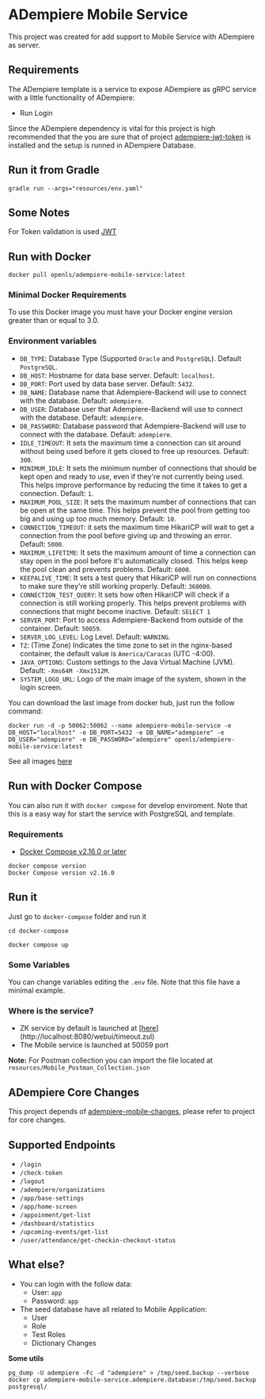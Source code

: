 # ADempiere Mobile Service

This project was created for add support to Mobile Service with ADempiere as server.

## Requirements

The ADempiere template is a service to expose ADempiere as gRPC service with a little functionality of ADempiere:
 
 - Run Login
 
Since the ADempiere dependency is vital for this project is high recommended that the you are sure that of project [adempiere-jwt-token](https://github.com/adempiere/adempiere-jwt-token) is installed and the setup is runned in ADempiere Database.

## Run it from Gradle

```Shell
gradle run --args="resources/env.yaml"
```


## Some Notes

For Token validation is used [JWT](https://www.viralpatel.net/java-create-validate-jwt-token/)

## Run with Docker

```Shell
docker pull openls/adempiere-mobile-service:latest
```

### Minimal Docker Requirements
To use this Docker image you must have your Docker engine version greater than or equal to 3.0.

### Environment variables
 * `DB_TYPE`: Database Type (Supported `Oracle` and `PostgreSQL`). Default `PostgreSQL`.
 * `DB_HOST`: Hostname for data base server. Default: `localhost`.
 * `DB_PORT`: Port used by data base server. Default: `5432`.
 * `DB_NAME`: Database name that Adempiere-Backend will use to connect with the database. Default: `adempiere`.
 * `DB_USER`: Database user that Adempiere-Backend will use to connect with the database. Default: `adempiere`.
 * `DB_PASSWORD`: Database password that Adempiere-Backend will use to connect with the database. Default: `adempiere`.
 * `IDLE_TIMEOUT`: It sets the maximum time a connection can sit around without being used before it gets closed to free up resources. Default: `300`.
 * `MINIMUM_IDLE`: It sets the minimum number of connections that should be kept open and ready to use, even if they're not currently being used. This helps improve performance by reducing the time it takes to get a connection. Default: `1`.
 * `MAXIMUM_POOL_SIZE`: It sets the maximum number of connections that can be open at the same time. This helps prevent the pool from getting too big and using up too much memory. Default: `10`.
 * `CONNECTION_TIMEOUT`: it sets the maximum time HikariCP will wait to get a connection from the pool before giving up and throwing an error. Default: `5000`.
 * `MAXIMUM_LIFETIME`: It sets the maximum amount of time a connection can stay open in the pool before it's automatically closed. This helps keep the pool clean and prevents problems. Default: `6000`.
 * `KEEPALIVE_TIME`: It sets a test query that HikariCP will run on connections to make sure they're still working properly. Default: `360000`.
 * `CONNECTION_TEST_QUERY`: It sets how often HikariCP will check if a connection is still working properly. This helps prevent problems with connections that might become inactive. Default: `SELECT 1`
 * `SERVER_PORT`: Port to access Adempiere-Backend from outside of the container. Default: `50059`.
 * `SERVER_LOG_LEVEL`: Log Level. Default: `WARNING`.
 * `TZ`: (Time Zone) Indicates the time zone to set in the nginx-based container, the default value is `America/Caracas` (UTC -4:00).
 * `JAVA_OPTIONS`: Custom settings to the Java Virtual Machine (JVM). Default: `-Xms64M -Xmx1512M`.
 * `SYSTEM_LOGO_URL`: Logo of the main image of the system, shown in the login screen.

You can download the last image from docker hub, just run the follow command:

```Shell
docker run -d -p 50062:50062 --name adempiere-mobile-service -e DB_HOST="localhost" -e DB_PORT=5432 -e DB_NAME="adempiere" -e DB_USER="adempiere" -e DB_PASSWORD="adempiere" openls/adempiere-mobile-service:latest
```

See all images [here](https://hub.docker.com/r/openls/adempiere-mobile-service)

## Run with Docker Compose

You can also run it with `docker compose` for develop enviroment. Note that this is a easy way for start the service with PostgreSQL and template.

### Requirements

- [Docker Compose v2.16.0 or later](https://docs.docker.com/compose/install/linux/)

```Shell
docker compose version
Docker Compose version v2.16.0
```

## Run it

Just go to `docker-compose` folder and run it

```Shell
cd docker-compose
```

```Shell
docker compose up
```

### Some Variables

You can change variables editing the `.env` file. Note that this file have a minimal example.


### Where is the service?

- ZK service by default is launched at [[here](http://localhost:8080)](http://localhost:8080/webui/timeout.zul)
- The Mobile service is launched at 50059 port

**Note:** For Postman collection you can import the file located at `resources/Mobile_Postman_Collection.json`

## ADempiere Core Changes

This project depends of [adempiere-mobile-changes](https://github.com/adempiere/adempiere-mobile-changes), please refer to project for core changes.


## Supported Endpoints

- `/login`
- `/check-token`
- `/logout`
- `/adempiere/organizations`
- `/app/base-settings`
- `/app/home-screen`
- `/appoinment/get-list`
- `/dashboard/statistics`
- `/upcoming-events/get-list`
- `/user/attendance/get-checkin-checkout-status`


## What else?
- You can login with the follow data:
  - User: `app`
  - Password: `app`
- The seed database have all related to Mobile Application:
  - User
  - Role
  - Test Roles
  - Dictionary Changes

**Some utils**

```Shell
pg_dump -U adempiere -Fc -d "adempiere" > /tmp/seed.backup --verbose
docker cp adempiere-mobile-service.adempiere.database:/tmp/seed.backup postgresql/
```
